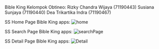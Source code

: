 Bible King 
Kelompok Obtineo:
Rizky Chandra Wijaya (71190443)
Susiana Sunjaya (71190440)
Dea Trikartika Indra (71190467)

SS Home Page Bible King apps:
![home](https://user-images.githubusercontent.com/89894989/140635740-5a094f2d-0cb9-4736-83c8-17046bea75a5.JPG)

SS Search Page Bible King apps:
![searchPage](https://user-images.githubusercontent.com/89894989/140635745-f71bb2fa-648d-4e0a-8724-626c10a334a5.JPG)

SS Detail Page Bible King apps:
![Detail](https://user-images.githubusercontent.com/89894989/140635748-e250ade9-df27-4710-beea-c9613790b7ab.JPG)
